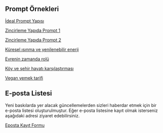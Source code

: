<link rel="stylesheet" href="style.css" />
<script src="main.js"></script>


## Prompt Örnekleri

[İdeal Prompt Yapısı](prompts/ideal)

[Zincirleme Yapıda Prompt 1](prompts/zincirleme-1)

[Zincirleme Yapıda Prompt 2](prompts/zincirleme-2)



[Küresel ısınma ve yenilenebilir enerji](https://chatgpt.com/share/e37fee97-eb58-40d9-a741-0b1e1c8a58cd)

[Evrenin zamanda rolü](https://chatgpt.com/share/3e3d9cf9-ad15-4805-8177-6c983d9ba365)

[Köy ve şehir hayatı karşılaştırması](https://chatgpt.com/share/0c59a727-57fd-4b66-be81-2de8418d79f0)

[Vegan yemek tarifi](https://chatgpt.com/share/d8baa0bd-6a0b-4092-bbdc-69e44d925eb5)


## E-posta Listesi

Yeni baskılarda yer alacak güncellemelerden sizleri haberdar etmek için bir e-posta listesi oluşturulmuştur.
Eğer e-posta listesine kayıt olmak isterseniz aşağıdaki adresi ziyaret edebilirsiniz.

[Eposta Kayıt Formu](https://forms.office.com/r/Hbby54WjxG)
